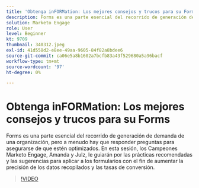 ```yaml
---
title: 'Obtenga inFORMation: Los mejores consejos y trucos para su Forms'
description: Forms es una parte esencial del recorrido de generación de demanda de una organización, pero a menudo hay que responder preguntas para asegurarse de que estén optimizados.
solution: Marketo Engage
role: User
level: Beginner
kt: 9709
thumbnail: 340312.jpeg
exl-id: 41d558d2-e8ee-49aa-9605-84f82a8bdee6
source-git-commit: ca06e5a8b1602a7bcfb83a43f529680a5a96bacf
workflow-type: tm+mt
source-wordcount: '97'
ht-degree: 0%

---
```


# Obtenga inFORMation: Los mejores consejos y trucos para su Forms

Forms es una parte esencial del recorrido de generación de demanda de una organización, pero a menudo hay que responder preguntas para asegurarse de que estén optimizados. En esta sesión, los Campeones Marketo Engage, Amanda y Julz, le guiarán por las prácticas recomendadas y las sugerencias para aplicar a los formularios con el fin de aumentar la precisión de los datos recopilados y las tasas de conversión.

>[!VIDEO](https://video.tv.adobe.com/v/340312/?quality=12&learn=on)
